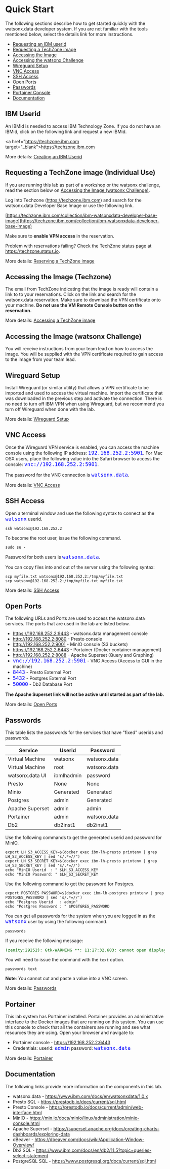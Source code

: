 # Quick Start

The following sections describe how to get started quickly with the watsonx.data developer system. If you are not familiar with the tools mentioned below, select the details link for more instructions.

* [Requesting an IBM userid](#ibm-userid)
* [Requesting a TechZone image](#requesting-a-techzone-image-individual-use)
* [Accessing the Image](#accessing-the-image-techzone)
* [Accessing the watsonx Challenge](#accessing-the-image-watsonx-challenge)
* [Wireguard Setup](#wireguard-setup)
* [VNC Access](#vnc-access)
* [SSH Access](#ssh-access)
* [Open Ports](#open-ports)
* [Passwords](#passwords)
* [Portainer Console](#portainer)
* [Documentation](#documentation)

## IBM Userid

An IBMid is needed to access IBM Technology Zone. If you do not have an IBMid, click on the following link and request a new IBMid.

<a href="https://techzone.ibm.com target="_blank">https://techzone.ibm.com</a>

More details: [Creating an IBM Userid](wxd-reference-ibmid.md)

## Requesting a TechZone image (Individual Use)

If you are running this lab as part of a workshop or the watsonx challenge, read the section below on [Accessing the Image (watsonx Challenge)](#accessing-the-image-watsonx-challenge).

Log into Techzone (<a href="https://techzone.ibm.com" target="_blank">https://techzone.ibm.com</a>) and search for the watsonx.data
Developer Base Image or use the following link.

[https://techzone.ibm.com/collection/ibm-watsonxdata-developer-base-image](https://techzone.ibm.com/collection/ibm-watsonxdata-developer-base-image)

Make sure to **enable VPN access** in the reservation. 

Problem with reservations failing? Check the TechZone status page at <a href="https://techzone.status.io" target="_blank">https://techzone.status.io</a>.

More details: [Reserving a TechZone image](wxd-reference-techzone.md)

## Accessing the Image (Techzone)

The email from TechZone indicating that the image is ready will contain a link to to your reservations. Click on the link and search for the watsonx.data reservation. Make sure to download the VPN certificate onto your machine. **Do not use the VM Remote Console button on the reservation.**

More details: [Accessing a TechZone image](wxd-reference-access.md)

## Accessing the Image (watsonx Challenge)

You will receive instructions from your team lead on how to access the image. You will be supplied with the VPN certificate required to gain access to the image from your team lead.

## Wireguard Setup

Install Wireguard (or similar utility) that allows a VPN certificate to be imported and used to access the virtual machine. Import the certificate that was downloaded in the previous step and activate the connection. There is no need to turn off IBM VPN when using Wireguard, but we recommend you turn off Wireguard when done with the lab.

More details: [Wireguard Setup](wxd-reference-wireguard.md)

## VNC Access

Once the Wireguard VPN service is enabled, you can access the machine console using the following IP address: <code style="font-size: medium;color:blue;">192.168.252.2:5901</code>. For Mac OSX users, place the following value into the Safari browser to access the console: <code style="font-size: medium;color:blue;">vnc://192.168.252.2:5901</code>.

The password for the VNC connection is <code style="font-size: medium;color:blue;">watsonx.data</code>.

More details: [VNC Access](wxd-reference-vnc.md)

## SSH Access

Open a terminal window and use the following syntax to connect as the <code style="font-size: medium;color:blue;">watsonx</code> userid.

```
ssh watsonx@192.168.252.2
```

To become the root user, issue the following command.
```
sudo su -
```
Password for both users is <code style="color:blue;font-size:medium;">watsonx.data</code>.

You can copy files into and out of the server using the following syntax:

```
scp myfile.txt watsonx@192.168.252.2:/tmp/myfile.txt
scp watsonx@192.168.252.2:/tmp/myfile.txt myfile.txt
```

More details: [SSH Access](wxd-reference-ssh.md)

## Open Ports

The following URLs and Ports are used to access the watsonx.data services.
The ports that are used in the lab are listed below.

   * <a href="https://192.168.252.2:9443" target="_blank">https://192.168.252.2:9443</a> - watsonx.data management console
   * <a href="http://192.168.252.2:8080" target="_blank">http://192.168.252.2:8080</a> - Presto console
   * <a href="http://192.168.252.2:9001" target="_blank">http://192.168.252.2:9001</a> - MinIO console (S3 buckets)
   * <a href="https://192.168.252.2:6443" target="_blank">https://192.168.252.2:6443</a> - Portainer (Docker container management)
   * <a href="http://192.168.252.2:8088" target="_blank">http://192.168.252.2:8088</a> - Apache Superset (Query and Graphing)
   * <code style="font-size: medium;color:blue;">vnc://192.168.252.2:5901</code> - VNC Access (Access to GUI in the machine)
   * <code style="font-size: medium;color:blue;">8443</code> - Presto External Port
   * <code style="font-size: medium;color:blue;">5432</code> - Postgres External Port
   * <code style="font-size: medium;color:blue;">50000</code> - Db2 Database Port   

**The Apache Superset link will not be active until started as part of the lab.**

More details: [Open Ports](wxd-reference-ports.md)

## Passwords

This table lists the passwords for the services that have "fixed" userids and passwords.

|Service|Userid|Password
|-------|------|--------|
|Virtual Machine|watsonx|watsonx.data
|Virtual Machine|root|watsonx.data
|watsonx.data UI|ibmlhadmin|password
|Presto|None|None
|Minio|Generated|Generated
|Postgres|admin|Generated
|Apache Superset|admin|admin
|Portainer|admin|watsonx.data
|Db2|db2inst1|db2inst1

Use the following commands to get the generated userid and password for MinIO.
```
export LH_S3_ACCESS_KEY=$(docker exec ibm-lh-presto printenv | grep LH_S3_ACCESS_KEY | sed "s/.*=//")
export LH_S3_SECRET_KEY=$(docker exec ibm-lh-presto printenv | grep LH_S3_SECRET_KEY | sed 's/.*=//') 
echo "MinIO Userid  : " $LH_S3_ACCESS_KEY
echo "MinIO Password: " $LH_S3_SECRET_KEY
```

Use the following command to get the password for Postgres.
```
export POSTGRES_PASSWORD=$(docker exec ibm-lh-postgres printenv | grep POSTGRES_PASSWORD | sed 's/.*=//')
echo "Postgres Userid   : admin"
echo "Postgres Password : " $POSTGRES_PASSWORD
```

You can get all passwords for the system when you are logged in as the <code style="color:blue;font-size:medium;">watsonx</code> user by using the following command.
```
passwords
```

If you receive the following message:
<pre style="font-size: medium; color: darkgreen; overflow: auto">
(zenity:29252): Gtk-WARNING **: 11:27:32.683: cannot open display:
</pre>

You will need to issue the command with the `text` option.
```
passwords text
```

**Note**: You cannot cut and paste a value into a VNC screen.

More details: [Passwords](wxd-reference-passwords.md)

## Portainer

This lab system has Portainer installed. Portainer provides an administrative interface to the Docker images that are running on this system. You can use this console to check that all the containers are running and see what resources they are using. Open your browser and navigate to:

   * Portainer console - <a href="https://192.168.252.2:6443" target="_blank">https://192.168.252.2:6443</a>
   * Credentials: userid: <code style="font-size: medium;color:blue;">admin</code> password: <code style="font-size: medium;color:blue;">watsonx.data</code>

More details: [Portainer](wxd-reference-portainer.md)   

## Documentation

The following links provide more information on the components in this lab.

* watsonx.data - <a href="https://www.ibm.com/docs/en/watsonxdata/1.0.x" target="_blank">https://www.ibm.com/docs/en/watsonxdata/1.0.x</a>
* Presto SQL - <a href="https://prestodb.io/docs/current/sql.html" target="_blank">https://prestodb.io/docs/current/sql.html</a>
* Presto Console - <a href="https://prestodb.io/docs/current/admin/web-interface.html" target="_blank">https://prestodb.io/docs/current/admin/web-interface.html</a>
* MinIO - <a href="https://min.io/docs/minio/linux/administration/minio-console.html" target="_blank">https://min.io/docs/minio/linux/administration/minio-console.html</a>
* Apache Superset - <a href="https://superset.apache.org/docs/creating-charts-dashboards/exploring-data" target="_blank">https://superset.apache.org/docs/creating-charts-dashboards/exploring-data</a>
* dBeaver - <a href="https://dbeaver.com/docs/wiki/Application-Window-Overview/" target="_blank">https://dbeaver.com/docs/wiki/Application-Window-Overview/</a>
* Db2 SQL - <a href="https://www.ibm.com/docs/en/db2/11.5?topic=queries-select-statement" target="_blank">https://www.ibm.com/docs/en/db2/11.5?topic=queries-select-statement</a>
* PostgreSQL SQL - <a href="https://www.postgresql.org/docs/current/sql.html" target="_blank">https://www.postgresql.org/docs/current/sql.html</a>
